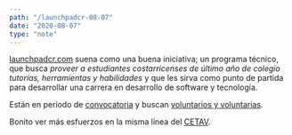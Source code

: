```yaml
---
path: "/launchpadcr-08-07"
date: "2020-08-07"
type: "note"
---
```


[launchpadcr.com](https://launchpadcr.com/) suena como una buena iniciativa; un programa técnico, que busca _proveer a estudiantes costarricenses de último año de colegio tutorías, herramientas y habilidades_ y que les sirva como punto de partida para desarrollar una carrera en desarrollo de software y tecnología.

Est&aacute;n en período de [convocatoria](https://launchpadcr.com/aplicar/) y buscan [voluntarios y voluntarias](https://launchpadcr.com/colaborar-2/).

Bonito ver m&aacute;s esfuerzos en la misma l&iacute;nea del [CETAV](http://parquelalibertad.org/cetav).
